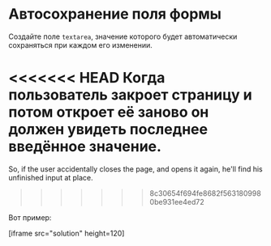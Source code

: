 
# Автосохранение поля формы

Создайте поле `textarea`, значение которого будет автоматически сохраняться при каждом его изменении.

<<<<<<< HEAD
Когда пользователь закроет страницу и потом откроет её заново он должен увидеть последнее введённое значение.
=======
So, if the user accidentally closes the page, and opens it again, he'll find his unfinished input at place.
>>>>>>> 8c30654f694fe8682f5631809980be931ee4ed72

Вот пример:

[iframe src="solution" height=120]
